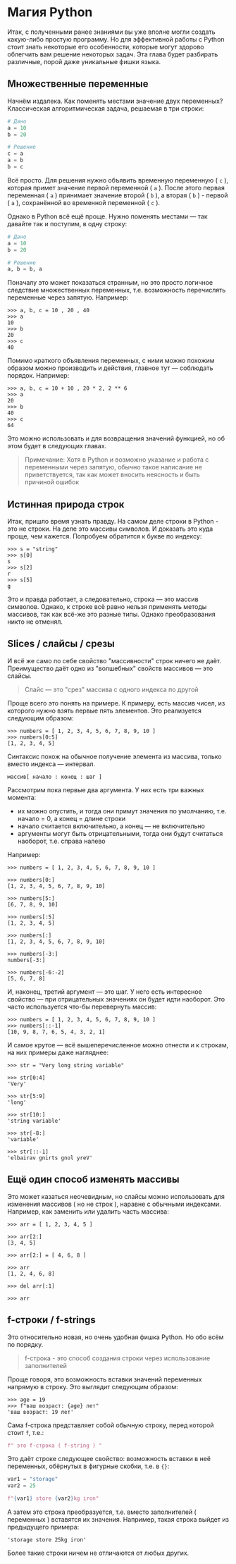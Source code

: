 # Магия Python


Итак, с полученными ранее знаниями вы уже вполне могли создать какую-либо простую программу. Но для эффективной работы с Python стоит знать некоторые его особенности, которые могут здорово облегчить вам решение некоторых задач. Эта глава будет разбирать различные, порой даже уникальные фишки языка.


## Множественные переменные

Начнём издалека. Как поменять местами значение двух переменных? Классическая алгоритмическая задача, решаемая в три строки:

```python
# Дано
a = 10
b = 20

# Решение
c = a
a = b
b = c
```

Всё просто. Для решения нужно объявить временную переменную ( `c` ), которая примет значение первой переменной ( `a` ). После этого первая переменная ( `a` ) принимает значение второй ( `b` ), а вторая ( `b` ) - первой ( `a` ), сохранённой во временной переменной ( `c` ).

Однако в Python всё ещё проще. Нужно поменять местами — так давайте так и поступим, в одну строку:

```python
# Дано
a = 10
b = 20

# Решение
a, b = b, a
```

Поначалу это может показаться странным, но это просто логичное следствие множественных переменных, т.е. возможность перечислять переменные через запятую. Например:

```shell
>>> a, b, c = 10 , 20 , 40
>>> a
10
>>> b
20
>>> c
40
```

Помимо краткого объявления переменных, с ними можно похожим образом можно производить и действия, главное тут — соблюдать порядок. Например:

```shell
>>> a, b, c = 10 + 10 , 20 * 2, 2 ** 6
>>> a
20
>>> b
40
>>> c
64
```

Это можно использовать и для возвращения значений функцией, но об этом будет в следующих главах.

> Примечание: Хотя в Python и возможно указание и работа с переменными через запятую, обычно такое написание не приветствуется, так как может вносить неясность и быть причиной ошибок


## Истинная природа строк

Итак, пришло время узнать правду. На самом деле строки в Python - это не строки. На деле это массивы символов. И доказать это куда проще, чем кажется. Попробуем обратится к букве по индексу:

```shell
>>> s = "string"
>>> s[0]
s
>>> s[2]
r
>>> s[5]
g
```

Это и правда работает, а следовательно, строка — это массив символов. Однако, к строке всё равно нельзя применять методы массивов, так как всё-же это разные типы. Однако преобразования никто не отменял.


## Slices / слайсы / срезы

И всё же само по себе свойство "массивности" строк ничего не даёт. Преимущество даёт одно из "волшебных" свойств массивов — это слайсы.

> Слайс — это "срез" массива с одного индекса по другой

Проще всего это понять на примере. К примеру, есть массив чисел, из которого нужно взять первые пять элементов. Это реализуется следующим образом:

```shell
>>> numbers = [ 1, 2, 3, 4, 5, 6, 7, 8, 9, 10 ]
>>> numbers[0:5]
[1, 2, 3, 4, 5]
```

Синтаксис похож на обычное получение элемента из массива, только вместо индекса — интервал. 

```text
массив[ начало : конец : шаг ]
```

Рассмотрим пока первые два аргумента. У них есть три важных момента:

- их можно опустить, и тогда они примут значения по умолчанию, т.е. начало = 0, а конец = длине строки 
- начало считается включительно, а конец — не включительно
- аргументы могут быть отрицательными, тогда они будут считаться наоборот, т.е. справа налево

Например:

```shell
>>> numbers = [ 1, 2, 3, 4, 5, 6, 7, 8, 9, 10 ]

>>> numbers[0:]
[1, 2, 3, 4, 5, 6, 7, 8, 9, 10]

>>> numbers[5:]
[6, 7, 8, 9, 10]

>>> numbers[:5]
[1, 2, 3, 4, 5]

>>> numbers[:]
[1, 2, 3, 4, 5, 6, 7, 8, 9, 10]

>>> numbers[-3:]
numbers[-3:]

>>> numbers[-6:-2]
[5, 6, 7, 8]
```

И, наконец, третий аргумент — это шаг. У него есть интересное свойство — при отрицательных значениях он будет идти наоборот. Это часто используется что-бы перевернуть массив:

```shell
>>> numbers = [ 1, 2, 3, 4, 5, 6, 7, 8, 9, 10 ]
>>> numbers[::-1]
[10, 9, 8, 7, 6, 5, 4, 3, 2, 1]
```

И самое крутое — всё вышеперечисленное можно отнести и к строкам, на них примеры даже нагляднее:

```shell
>>> str = "Very long string variable"

>>> str[0:4]
'Very'

>>> str[5:9]
'long'

>>> str[10:]
'string variable'

>>> str[-8:]
'variable'

>>> str[::-1]
'elbairav gnirts gnol yreV'
```


## Ещё один способ изменять массивы

Это может казаться неочевидным, но слайсы можно использовать для изменения массивов ( но не строк ), наравне с обычными индексами. Например, как заменить или удалить часть массива:

```shell
>>> arr = [ 1, 2, 3, 4, 5 ]

>>> arr[2:]
[3, 4, 5]

>>> arr[2:] = [ 4, 6, 8 ]

>>> arr
[1, 2, 4, 6, 8]

>>> del arr[:1]

>>> arr
```


## f-строки / f-strings

Это относительно новая, но очень удобная фишка Python. Но обо всём по порядку.

> f-строка - это способ создания строки через использование заполнителей

Проще говоря, это возможность вставки значений переменных напрямую в строку. Это выглядит следующим образом:

```shell
>>> age = 19
>>> f"ваш возраст: {age} лет"
'ваш возраст: 19 лет'
```

Сама f-строка представляет собой обычную строку, перед которой стоит `f`, т.е.:

```python
f" это f-строка ( f-string ) "
```

Это даёт строке следующее свойство: возможность вставки в неё переменных, обёрнутых в фигурные скобки, т.е. в `{}`:

```python
var1 = "storage"
var2 = 25

f"{var1} store {var2}kg iron"
```

А затем это строка преобразуется, т.е. вместо заполнителей ( переменных ) вставятся их значения. Например, такая строка выйдет из предыдущего примера:

```shell
'storage store 25kg iron'
```

Более такие строки ничем не отличаются от любых других.

